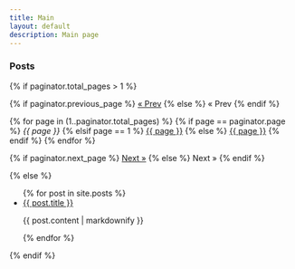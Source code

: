 ```yaml
---
title: Main
layout: default
description: Main page
---
```


### Posts

{% if paginator.total_pages > 1 %}
<div class="pagination">
  {% if paginator.previous_page %}
    <a href="{{ paginator.previous_page_path | relative_url }}">&laquo; Prev</a>
  {% else %}
    <span>&laquo; Prev</span>
  {% endif %}

  {% for page in (1..paginator.total_pages) %}
    {% if page == paginator.page %}
      <em>{{ page }}</em>
    {% elsif page == 1 %}
      <a href="{{ '/' | relative_url }}">{{ page }}</a>
    {% else %}
      <a href="{{ site.paginate_path | relative_url | replace: ':num', page }}">{{ page }}</a>
    {% endif %}
  {% endfor %}

  {% if paginator.next_page %}
    <a href="{{ paginator.next_page_path | relative_url }}">Next &raquo;</a>
  {% else %}
    <span>Next &raquo;</span>
  {% endif %}
</div>
{% else %}
<div class="post-list">
  <ul>
    {% for post in site.posts %}
      <li>
        <a href="{{ post.url | prepend: site.baseurl }}">{{ post.title }}</a>
        <p>{{ post.content | markdownify }}</p>
      </li>
    {% endfor %}
  </ul>
</div>
{% endif %}
